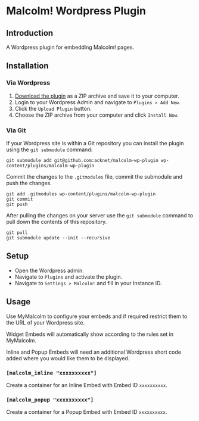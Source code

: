 Malcolm! Wordpress Plugin
=========================

## Introduction

A Wordpress plugin for embedding Malcolm! pages.

## Installation

### Via Wordpress

1. [Download the plugin](https://github.com/acknet/malcolm-wp-plugin/archive/master.zip) 
as a ZIP archive and save it to your computer.
1. Login to your Wordpress Admin and navigate to `Plugins > Add New`.
1. Click the `Upload Plugin` button.
1. Choose the ZIP archive from your computer and click `Install Now`.

### Via Git

If your Wordpress site is within a Git repository you can install the plugin 
using the `git submodule` command:

    git submodule add git@github.com:acknet/malcolm-wp-plugin wp-content/plugins/malcolm-wp-plugin

Commit the changes to the `.gitmodules` file, commit the submodule and push the 
changes.

    git add .gitmodules wp-content/plugins/malcolm-wp-plugin
    git commit
    git push

After pulling the changes on your server use the `git submodule` 
command to pull down the contents of this repository.

    git pull
    git submodule update --init --recursive

## Setup

* Open the Wordpress admin.
* Navigate to `Plugins` and activate the plugin.
* Navigate to `Settings > Malcolm!` and fill in your Instance ID.

## Usage

Use MyMalcolm to configure your embeds and if required restrict them to the 
URL of your Wordpress site.

Widget Embeds will automatically show according 
to the rules set in MyMalcolm.

Inline and Popup Embeds will need an additional Wordpress short code added 
where you would like them to be displayed.

### `[malcolm_inline "xxxxxxxxxx"]`

Create a container for an Inline Embed with Embed ID `xxxxxxxxxx`.

### `[malcolm_popup "xxxxxxxxxx"]`

Create a container for a Popup Embed with Embed ID `xxxxxxxxxx`.
